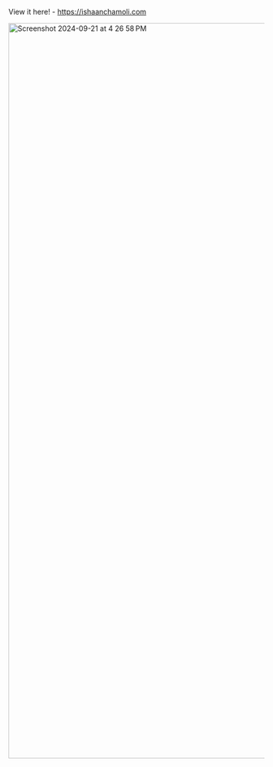 View it here! - https://ishaanchamoli.com

<a href="https://ishaanchamoli.com"> 
<img width="1448" alt="Screenshot 2024-09-21 at 4 26 58 PM" src="https://github.com/user-attachments/assets/26d61547-6d1a-4e4c-8c65-65a7c53aecb9">
</a>

